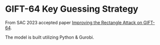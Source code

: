 # GIFT-64 Key Guessing Strategy

From SAC 2023 accepted paper [Improving the Rectangle Attack on GIFT-64](https://eprint.iacr.org/2023/1419).

The model is built utilizing Python & Gurobi. 
